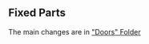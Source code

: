 ## Fixed Parts
The main changes are in ["Doors" Folder](https://github.com/Focuslol666/Utilities/tree/patch-1/Doors/)
